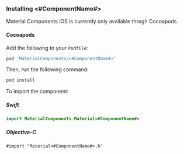 ### Installing <#ComponentName#>

Material Components iOS is currently only available throgh Cocoapods.

#### Cocoapods

Add the following to your `Podfile`:

```bash
pod 'MaterialComponents/<#ComponentName#>'
```
<!--{: .code-renderer.code-renderer--install }-->

Then, run the following command:

```bash
pod install
```

To import the component:

<!--<div class="material-code-render" markdown="1">-->
##### Swift
```swift
import MaterialComponents.Material<#ComponentName#>
```

##### Objective-C

```objc
#import "Material<#ComponentName#>.h"
```
<!--</div>-->
